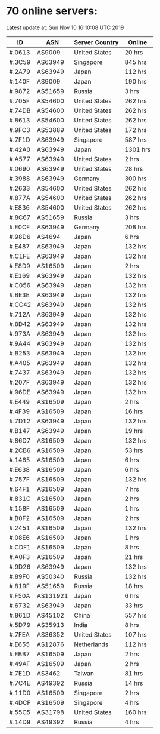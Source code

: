 # 70 online servers:

Latest update at: Sun Nov 10 16:10:08 UTC 2019

| ID | ASN | Server Country | Online |
| -- | --- | -------------- | ------ |
| #.0613 | AS9009 | United States | 20 hrs |
| #.3C59 | AS63949 | Singapore | 845 hrs |
| #.2A79 | AS63949 | Japan | 112 hrs |
| #.140F | AS9009 | Japan | 190 hrs |
| #.9872 | AS51659 | Russia | 3 hrs |
| #.705F | AS54600 | United States | 262 hrs |
| #.74DB | AS54600 | United States | 262 hrs |
| #.8613 | AS54600 | United States | 262 hrs |
| #.9FC3 | AS53889 | United States | 172 hrs |
| #.7F1D | AS63949 | Singapore | 587 hrs |
| #.42A0 | AS63949 | Japan | 1301 hrs |
| #.A577 | AS63949 | United States | 2 hrs |
| #.0690 | AS63949 | United States | 28 hrs |
| #.3988 | AS63949 | Germany | 300 hrs |
| #.2633 | AS54600 | United States | 262 hrs |
| #.877A | AS54600 | United States | 262 hrs |
| #.E836 | AS54600 | United States | 262 hrs |
| #.8C67 | AS51659 | Russia | 3 hrs |
| #.E0CF | AS63949 | Germany | 208 hrs |
| #.98D6 | AS4694 | Japan | 6 hrs |
| #.E487 | AS63949 | Japan | 132 hrs |
| #.C1FE | AS63949 | Japan | 132 hrs |
| #.E8D9 | AS16509 | Japan | 2 hrs |
| #.E169 | AS63949 | Japan | 132 hrs |
| #.C056 | AS63949 | Japan | 132 hrs |
| #.BE3E | AS63949 | Japan | 132 hrs |
| #.CC42 | AS63949 | Japan | 132 hrs |
| #.712A | AS63949 | Japan | 132 hrs |
| #.8D42 | AS63949 | Japan | 132 hrs |
| #.973A | AS63949 | Japan | 132 hrs |
| #.9A44 | AS63949 | Japan | 132 hrs |
| #.B253 | AS63949 | Japan | 132 hrs |
| #.A405 | AS63949 | Japan | 132 hrs |
| #.7437 | AS63949 | Japan | 132 hrs |
| #.207F | AS63949 | Japan | 132 hrs |
| #.96DE | AS63949 | Japan | 132 hrs |
| #.E449 | AS16509 | Japan | 2 hrs |
| #.4F39 | AS16509 | Japan | 16 hrs |
| #.7D12 | AS63949 | Japan | 132 hrs |
| #.B147 | AS63949 | Japan | 19 hrs |
| #.86D7 | AS16509 | Japan | 132 hrs |
| #.2CB6 | AS16509 | Japan | 53 hrs |
| #.1485 | AS16509 | Japan | 6 hrs |
| #.E638 | AS16509 | Japan | 6 hrs |
| #.757F | AS16509 | Japan | 132 hrs |
| #.64F1 | AS16509 | Japan | 7 hrs |
| #.831C | AS16509 | Japan | 2 hrs |
| #.158F | AS16509 | Japan | 1 hrs |
| #.B0F2 | AS16509 | Japan | 2 hrs |
| #.2451 | AS16509 | Japan | 132 hrs |
| #.08E6 | AS16509 | Japan | 1 hrs |
| #.CDF1 | AS16509 | Japan | 8 hrs |
| #.A0F3 | AS16509 | Japan | 21 hrs |
| #.9D26 | AS63949 | Japan | 132 hrs |
| #.89F0 | AS50340 | Russia | 132 hrs |
| #.819F | AS51659 | Russia | 18 hrs |
| #.F50A | AS131921 | Japan | 6 hrs |
| #.6732 | AS63949 | Japan | 33 hrs |
| #.861D | AS45102 | China | 557 hrs |
| #.5D79 | AS35913 | India | 8 hrs |
| #.7FEA | AS36352 | United States | 107 hrs |
| #.E655 | AS12876 | Netherlands | 112 hrs |
| #.EBB7 | AS16509 | Japan | 2 hrs |
| #.49AF | AS16509 | Japan | 2 hrs |
| #.7E1D | AS3462 | Taiwan | 81 hrs |
| #.7C4E | AS49392 | Russia | 14 hrs |
| #.11D0 | AS16509 | Singapore | 2 hrs |
| #.4DCF | AS16509 | Singapore | 4 hrs |
| #.55C5 | AS31798 | United States | 160 hrs |
| #.14D9 | AS49392 | Russia | 4 hrs |

